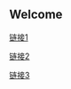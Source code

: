 ## Welcome 

[链接1](https://gshopper.onelink.me/Ousw?pid=app_links_test)

[链接2](https://www.gshopper.com)

[链接3](http://prod.gshopper.com)

